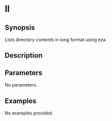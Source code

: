 # ll

## Synopsis

Lists directory contents in long format using eza.

## Description



## Parameters
No parameters.
## Examples
No examples provided.
